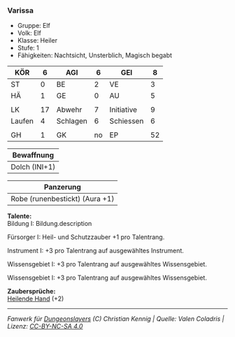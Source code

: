 ### Varissa  
- Gruppe: Elf  
- Volk: Elf  
- Klasse: Heiler  
- Stufe: 1  
- Fähigkeiten: Nachtsicht, Unsterblich, Magisch begabt  


| KÖR | 6 | AGI | 6 | GEI | 8 |
| --- | --- | --- | --- | --- | --- |
| ST | 0 | BE | 2 | VE | 3 |
| HÄ | 1 | GE | 0 | AU | 5 |
|  |  |  |  |  |  |
| LK | 17 | Abwehr | 7 | Initiative | 9 |
| Laufen | 4 | Schlagen | 6 | Schiessen | 6 |
|  |  |  |  |  |  |
| GH | 1 | GK | no | EP | 52 |


| Bewaffnung |
| --- |
| Dolch (INI+1) |


| Panzerung |
| --- |
| Robe (runenbestickt) (Aura +1) |


**Talente:**  
Bildung I: Bildung.description

Fürsorger I: Heil- und Schutzzauber +1 pro Talentrang.

Instrument I: +3 pro Talentrang auf ausgewähltes Instrument.

Wissensgebiet I: +3 pro Talentrang auf ausgewähltes Wissensgebiet.

Wissensgebiet I: +3 pro Talentrang auf ausgewähltes Wissensgebiet.


**Zaubersprüche:**  
[Heilende Hand](/grw/zauber/heilende-hand.md) (+2)




___
*Fanwerk für [Dungeonslayers](https://www.dungeonslayers.net/) (C) Christian Kennig | Quelle: Valen Coladris | Lizenz: [CC-BY-NC-SA 4.0](https://creativecommons.org/licenses/by-nc-sa/4.0/deed.de)*